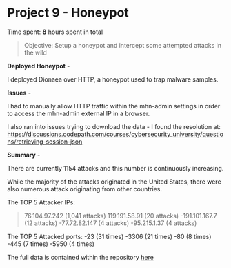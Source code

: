 # Project 9 - Honeypot

Time spent: **8** hours spent in total

> Objective: Setup a honeypot and intercept some attempted attacks in the wild


**Deployed Honeypot** -

I deployed Dionaea over HTTP, a honeypot used to trap malware samples.


**Issues** -

I had to manually allow HTTP traffic within the mhn-admin settings in order to access the mhn-admin external IP in a browser.

I also ran into issues trying to download the data - I found the resolution at: https://discussions.codepath.com/courses/cybersecurity_university/questions/retrieving-session-json


**Summary** -

There are currently 1154 attacks and this number is continuously increasing.

While the majority of the attacks originated in the United States, there were also numerous attack originating from other countries.

The TOP 5 Attacker IPs:
  >76.104.97.242 (1,041 attacks)
  >119.191.58.91 (20 attacks)
  -191.101.167.7 (12 attacks)
  -77.72.82.147 (4 attacks)
  -95.215.1.37 (4 attacks)
  
The TOP 5 Attacked ports:
  -23 (31 times)
  -3306 (21 times)
  -80 (8 times)
  -445 (7 times)
  -5950 (4 times)

The full data is contained within the repository [here](https://github.com/mariahamaris/Codepath-Assignment-9/blob/master/session.json)
